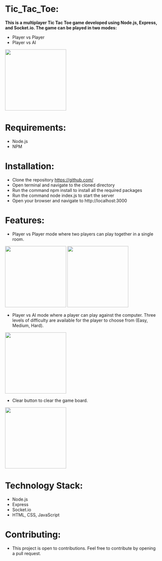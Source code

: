 # Tic_Tac_Toe: 
**This is a multiplayer Tic Tac Toe game developed using Node.js, Express, and Socket.io. The game can be played in two modes:**

- Player vs Player
- Player vs AI 
<img src="https://user-images.githubusercontent.com/88628816/235359381-399d2843-51f1-4222-bb87-13575114d1c7.jpg" width="200">

# Requirements:
 - Node.js
 - NPM

# Installation: 
- Clone the repository https://github.com/<repo-name>
- Open terminal and navigate to the cloned directory
- Run the command npm install to install all the required packages
- Run the command node index.js to start the server
- Open your browser and navigate to http://localhost:3000

# Features: 
- Player vs Player mode where two players can play together in a single room.

 <img src="https://user-images.githubusercontent.com/88628816/235359436-711a41cc-0967-4751-8e41-6b7e5fbfe209.jpg" width="200">     <img src="https://user-images.githubusercontent.com/88628816/235360151-be1db41f-e4cc-4025-bfb3-5323a44a5fbc.jpg" width="200">


- Player vs AI mode where a player can play against the computer. Three levels of difficulty are available for the player to choose from (Easy, Medium, Hard).
<img src="https://user-images.githubusercontent.com/88628816/235361837-78495e6b-b52f-4280-a08a-f5bc6ed5b518.jpg" width="200">

- Clear button to clear the game board.
<img src="https://user-images.githubusercontent.com/88628816/235359613-2dd07fef-a332-4d34-85c9-753e8a868e8d.jpg" width="200">

# Technology Stack: 
- Node.js
- Express
- Socket.io
- HTML, CSS, JavaScript

# Contributing: 
- This project is open to contributions. Feel free to contribute by opening a pull request.
